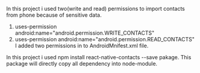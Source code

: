 In this project i used two(write and read) permissions to import contacts from phone because of sensitive data.
1. uses-permission android:name="android.permission.WRITE_CONTACTS"
2. uses-permission android:name="android.permission.READ_CONTACTS"
I added two permissions in to AndroidMnifest.xml file.

In this project i used npm install react-native-contacts --save pakage.
This package will directly copy all dependency into node-module.
